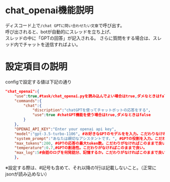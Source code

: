 # chat_openai機能説明
ディスコード上で`/chat GPTに問い合わせたい文章`で呼び出す。  
呼び出されると、botが自動的にスレッドを立ち上げ、  
スレッドの中に「GPTの回答」が記入される。
さらに質問をする場合は、スレッド内でチャットを送信すればよい。

# 設定項目の説明
configで設定する値は下記の通り
```json
"chat_openai":{
    "use":true,#task/chat_openai.pyを読み込んでよい場合はtrue,ダメなときはfalse
    "commands":{
        "chat":{
            "discription":"chatGPTを使ってチャットボットの応答をする",
            "use":true #chatGPT機能を使う場合はtrue,ダメなときはfalse
        }
    },
    "OPENAI_API_KEY":"Enter your openai api key",
    "model":"gpt-3.5-turbo-1106", #お好きなGPTのモデルをを入力。こだわりなければこのままで良い（安いので）
    "system_prompt":"あなたは親切なアシスタントです。", #GPTの役割を入力。こだわりがなければこのままで良い。
    "max_tokens":200, #GPTの応答の最大token数。こだわりがなければこのままで良い。
    "temperature":0.7,#GPTの創造性。こだわりがなければこのままで良い。
    "max_log":5#会話のログを何発話分、記憶するか。こだわりがなければこのままで良い。
    },
```
※設定する際は、#記号も含めて、それ以降の1行は記載しないこと。（正常にjsonが読み込めない）